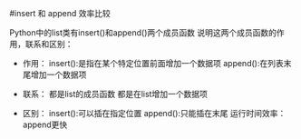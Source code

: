 #insert 和 append 效率比较

Python中的list类有insert()和append()两个成员函数
说明这两个成员函数的作用，联系和区别：

* 作用：
      insert():是指在某个特定位置前面增加一个数据项
      append():在列表末尾增加一个数据项

* 联系：
      都是list的成员函数
      都是在list增加一个数据项

* 区别：
      insert():可以插在指定位置
      append():只能插在末尾
      运行时间效率：append更快
